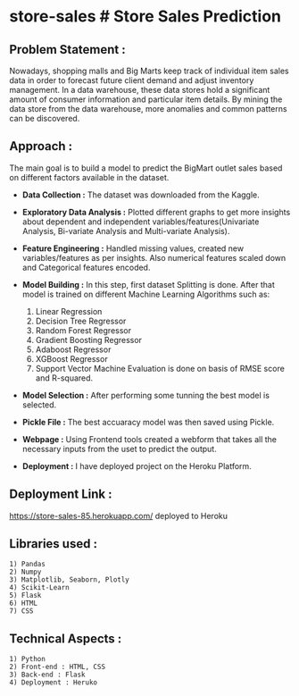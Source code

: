 # store-sales # Store Sales Prediction

## Problem Statement :
Nowadays, shopping malls and Big Marts keep track of individual item sales data in order to forecast future client demand and adjust inventory management. In a data warehouse, these data stores hold a significant amount of consumer information and particular item details. By mining the data store from the data warehouse, more anomalies and common patterns can be discovered.


## Approach :
The main goal is to build a model to predict the BigMart outlet sales based on different factors available in the dataset.

- **Data Collection :** The dataset was downloaded from the Kaggle.
- **Exploratory Data Analysis :** Plotted different graphs to get more insights about dependent and independent variables/features(Univariate Analysis, Bi-variate Analysis and Multi-variate Analysis).


- **Feature Engineering :** Handled missing values, created new variables/features as per insights. Also numerical features scaled down and Categorical features encoded.
- **Model Building :** In this step, first dataset Splitting is done. After that model is trained on different Machine Learning Algorithms such as:
    1) Linear Regression
    2) Decision Tree Regressor
    3) Random Forest Regressor
    4) Gradient Boosting Regressor
    5) Adaboost Regressor
    6) XGBoost Regressor
    7) Support Vector Machine
    Evaluation is done on basis of RMSE score and R-squared.

- **Model Selection :** After performing some tunning the best model is selected.
- **Pickle File :** The best accuaracy model was then saved using Pickle.
- **Webpage :** Using Frontend tools created a webform that takes all the necessary inputs from the uset to predict the output.
- **Deployment :** I have deployed project on the Heroku Platform.


## Deployment Link :
https://store-sales-85.herokuapp.com/   deployed to Heroku



## Libraries used :
    1) Pandas
    2) Numpy
    3) Matplotlib, Seaborn, Plotly
    4) Scikit-Learn
    5) Flask
    6) HTML
    7) CSS

## Technical Aspects :
    1) Python 
    2) Front-end : HTML, CSS
    3) Back-end : Flask
    4) Deployment : Heruko
